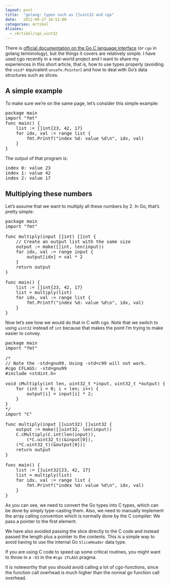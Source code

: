```yaml
---
layout: post
title:  "golang: types such as []uint32 and cgo"
date:   2012-09-27 16:51:00
categories: Artikel
Aliases:
  - /Artikel/cgo_uint32
---
```



<p>
There is <a href="http://golang.org/doc/articles/c_go_cgo.html">official
documentation on the Go C language interface</a> (or <code>cgo</code> in golang
terminology), but the things it covers are relatively simple. I have used cgo
recently in a real-world project and I want to share my experiences in this
short article, that is, how to use types properly (avoiding the
<code>void*</code> equivalent <code>unsafe.Pointer</code>) and how to deal with
Go’s data structures such as slices.
</p>

<h2>A simple example</h2>

<p>
To make sure we’re on the same page, let’s consider this simple example:
</p>

<pre>
package main
import "fmt"
func main() {
    list := []int{23, 42, 17}
    for idx, val := range list {
        fmt.Printf("index %d: value %d\n", idx, val)
    }
}
</pre>

<p>
The output of that program is:
</p>

<pre>
index 0: value 23
index 1: value 42
index 2: value 17
</pre>

<h2>Multiplying these numbers</h2>

<p>
Let’s assume that we want to multiply all these numbers by 2. In Go, that’s
pretty simple:
</p>

<pre>
package main
import "fmt"

func multiply(input []int) []int {
    // Create an output list with the same size
    output := make([]int, len(input))
    for idx, val := range input {
        output[idx] = val * 2
    }
    return output
}

func main() {
    list := []int{23, 42, 17}
    list = multiply(list)
    for idx, val := range list {
        fmt.Printf("index %d: value %d\n", idx, val)
    }
}
</pre>

<p>
Now let’s see how we would do that in C with cgo. Note that we switch to using
<code>uint32</code> instead of <code>int</code> because that makes the point
I’m trying to make easier to convey.
</p>

<pre>
package main
import "fmt"

/*
// Note the -std=gnu99. Using -std=c99 will not work.
#cgo CFLAGS: -std=gnu99
#include &lt;stdint.h&gt;

void cMultiply(int len, uint32_t *input, uint32_t *output) {
    for (int i = 0; i < len; i++) {
        output[i] = input[i] * 2;
    }
}
*/
import "C"

func multiply(input []uint32) []uint32 {
    output := make([]uint32, len(input))
    C.cMultiply(C.int(len(input)),
        (*C.uint32_t)(&input[0]),
	(*C.uint32_t)(&output[0]))
    return output
}

func main() {
    list := []uint32{23, 42, 17}
    list = multiply(list)
    for idx, val := range list {
        fmt.Printf("index %d: value %d\n", idx, val)
    }
}
</pre>

<p>
As you can see, we need to convert the Go types into C types, which can be done
by simply type-casting them. Also, we need to manually implement the array
calling convention which is normally done by the C compiler: We pass a pointer
to the first element.
</p>

<p>
We have also avoided passing the slice directly to the C code and instead
passed the length plus a pointer to the contents. This is a simple way to avoid
having to use the internal Go <code>SliceHeader</code> data type.
</p>

<p>
If you are using C code to speed up some critical routines, you might want to
throw in a <code>-O3</code> in the <code>#cgo CFLAGS</code> pragma.
</p>

<p>
It is noteworthy that you should avoid calling a lot of cgo-functions, since
the function call overhead is much higher than the normal go function call
overhead.
</p>
